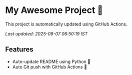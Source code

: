 # My Awesome Project 🚀

This project is automatically updated using GitHub Actions.

_Last updated: 2025-08-07 06:50:19 IST_

## Features
- Auto-update README using Python 🐍
- Auto Git push with GitHub Actions 🤖
